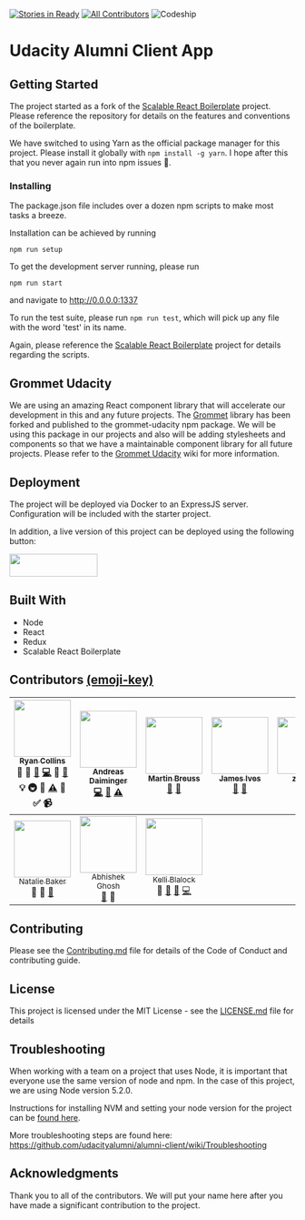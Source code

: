 [![Stories in Ready](https://badge.waffle.io/udacityalumni/alumni-client.png?label=ready&title=Ready)](https://waffle.io/udacityalumni/alumni-client)
[![All Contributors](https://img.shields.io/badge/all_contributors-10-orange.svg?style=flat-square)](#contributors)
![Codeship](https://codeship.com/projects/8f070050-6a46-0134-81cc-160a138cf024/status?branch=master)

# Udacity Alumni Client App

## Getting Started

The project started as a fork of the [Scalable React Boilerplate](https://github.com/RyanCCollins/scalable-react-boilerplate) project.  Please reference the repository for details on the features and conventions of the boilerplate.

We have switched to using Yarn as the official package manager for this project.  Please install it globally with `npm install -g yarn`.  I hope after this that you never again run into npm issues :tada:.

### Installing
The package.json file includes over a dozen npm scripts to make most tasks a breeze.

Installation can be achieved by running
```
npm run setup
```

To get the development server running, please run
```
npm run start
```

and navigate to http://0.0.0.0:1337

To run the test suite, please run `npm run test`, which will pick up any file with the word 'test' in its name.

Again, please reference the [Scalable React Boilerplate](https://github.com/RyanCCollins/scalable-react-boilerplate) project for details regarding the scripts.

## Grommet Udacity
We are using an amazing React component library that will accelerate our development in this and any future projects.  The [Grommet](http://grommet.io) library has been forked and published to the grommet-udacity npm package.  We will be using this package in our projects and also will be adding stylesheets and components so that we have a maintainable component library for all future projects.  Please refer to the [Grommet Udacity](https://github.com/udacityalumni/alumni-client/wiki/Grommet-Udacity) wiki for more information.

## Deployment
The project will be deployed via Docker to an ExpressJS server.  Configuration will be included with the starter project.

In addition, a live version of this project can be deployed using the following button:

<a href="https://myrskyt.com/container/deploy/https://github.com/udacityalumni/alumni-client"><img src="https://myrskyt.com/static/img/button.jpg" height="40" width="155"></a>

## Built With
- Node
- React
- Redux
- Scalable React Boilerplate

## Contributors [(emoji-key)](https://github.com/kentcdodds/all-contributors#emoji-key)

<!-- ALL-CONTRIBUTORS-LIST:START - Do not remove or modify this section -->
| [<img src="https://avatars.githubusercontent.com/u/13810084?v=3" width="100px;"/><br /><sub>Ryan Collins</sub>](http://www.ryancollins.io)<br />💁 📝 [🐛](https://github.com/udacityalumni/alumni-client/issues?q=author%3ARyanCCollins) [💻](https://github.com/udacityalumni/alumni-client/commits?author=RyanCCollins) 🎨 [📖](https://github.com/udacityalumni/alumni-client/commits?author=RyanCCollins) 💡 🚇 👀 [⚠️](https://github.com/udacityalumni/alumni-client/commits?author=RyanCCollins) 🔧 ✅ 📹 | [<img src="https://avatars.githubusercontent.com/u/13679375?v=3" width="100px;"/><br /><sub>Andreas Daiminger</sub>](https://github.com/adai183)<br />[💻](https://github.com/udacityalumni/alumni-client/commits?author=adai183) [📖](https://github.com/udacityalumni/alumni-client/commits?author=adai183) [⚠️](https://github.com/udacityalumni/alumni-client/commits?author=adai183) | [<img src="https://avatars.githubusercontent.com/u/12371494?v=3" width="100px;"/><br /><sub>Martin Breuss</sub>](https://github.com/martin-martin)<br />[🐛](https://github.com/udacityalumni/alumni-client/issues?q=author%3Amartin-martin) [📖](https://github.com/udacityalumni/alumni-client/commits?author=martin-martin) | [<img src="https://avatars.githubusercontent.com/u/10888441?v=3" width="100px;"/><br /><sub>James Ives</sub>](http://jamesiv.es)<br />[🐛](https://github.com/udacityalumni/alumni-client/issues?q=author%3AJamesIves) [📖](https://github.com/udacityalumni/alumni-client/commits?author=JamesIves) | [<img src="https://avatars.githubusercontent.com/u/10746052?v=3" width="100px;"/><br /><sub>zhangs</sub>](https://github.com/zhangtreefish)<br />💁 [📖](https://github.com/udacityalumni/alumni-client/commits?author=zhangtreefish) | [<img src="https://avatars.githubusercontent.com/u/5884696?v=3" width="100px;"/><br /><sub>Jacob Bryan</sub>](http://jakebryan.me)<br />💁 [🐛](https://github.com/udacityalumni/alumni-client/issues?q=author%3Abryanj4) [📖](https://github.com/udacityalumni/alumni-client/commits?author=bryanj4) | [<img src="https://avatars.githubusercontent.com/u/9114274?v=3" width="100px;"/><br /><sub>Akshay Dahiya</sub>](http://typingeek.com)<br />💁 |
| :---: | :---: | :---: | :---: | :---: | :---: | :---: |
| [<img src="https://avatars.githubusercontent.com/u/18745343?v=3" width="100px;"/><br /><sub>Natalie Baker</sub>](http://baker-natalie.github.io)<br />💁 🎨 [📖](https://github.com/udacityalumni/alumni-client/commits?author=baker-natalie) | [<img src="https://avatars.githubusercontent.com/u/19292575?v=3" width="100px;"/><br /><sub>Abhishek Ghosh</sub>](https://in.linkedin.com/in/abhishek-ghosh-31280617)<br />[📖](https://github.com/udacityalumni/alumni-client/commits?author=ghoshabhi) 📢 | [<img src="https://avatars.githubusercontent.com/u/2024584?v=3" width="100px;"/><br /><sub>Kelli Blalock</sub>](https://www.linkedin.com/in/kelliblalock)<br />💁 [📖](https://github.com/udacityalumni/alumni-client/commits?author=kellim) [🐛](https://github.com/udacityalumni/alumni-client/issues?q=author%3Akellim) [💻](https://github.com/udacityalumni/alumni-client/commits?author=kellim) |
<!-- ALL-CONTRIBUTORS-LIST:END -->

## Contributing
Please see the [Contributing.md](https://github.com/udacityalumni/alumni-client/blob/master/CONTRIBUTING.md) file for details of the Code of Conduct and contributing guide.

## License

This project is licensed under the MIT License - see the [LICENSE.md](LICENSE.md) file for details

## Troubleshooting
When working with a team on a project that uses Node, it is important that everyone use the same version of node and npm.
In the case of this project, we are using Node version 5.2.0.

Instructions for installing NVM and setting your node version for the project can be [found here](https://gist.github.com/RyanCCollins/1a5686ff9dd51b72eb2d4dc70aa6c1f4).

More troubleshooting steps are found here: https://github.com/udacityalumni/alumni-client/wiki/Troubleshooting

## Acknowledgments
Thank you to all of the contributors.  We will put your name here after you have made a significant contribution to the project.
